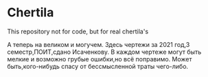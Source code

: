 # Chertila
This repository not for code, but for real chertila's 

А теперь на великом и могучем.
Здесь чертежи за 2021 год,3 семестр,ПОИТ,сдано Исаченкову.
В каждом чертеже могут быть мелкие и возможно грубые ошибки,но всё поправимо.
Может быть,кого-нибудь спасу от бессмысленной траты чего-либо.
